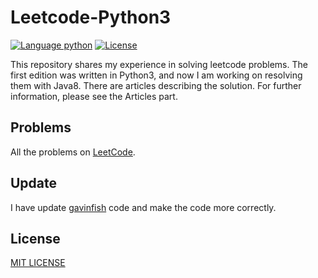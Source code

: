 # Leetcode-Python3

[![Language python](https://img.shields.io/badge/python-3.6-red.svg)](https://www.python.org)
[![License](https://img.shields.io/dub/l/vibe-d.svg)](https://opensource.org/licenses/MIT)

This repository shares my experience in solving leetcode problems. The first edition was written in Python3, and now I am working on resolving them with Java8. There are articles describing the solution. For further information, please see the Articles part.

## Problems

All the problems on [LeetCode](https://leetcode.com).

## Update

I have update [gavinfish](https://github.com/gavinfish) code and make the code more correctly.

## License

[MIT LICENSE](./LICENSE)
